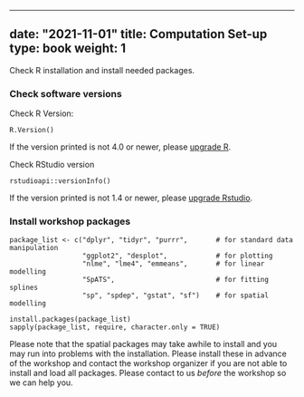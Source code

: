 
---
date: "2021-11-01"
title: Computation Set-up
type: book
weight: 1
---

Check R installation and install needed packages. 

### Check software versions 

Check R Version: 

```
R.Version()
```
If the version printed is not 4.0 or newer, please [upgrade R](https://cran.r-project.org/). 

Check RStudio version

```
rstudioapi::versionInfo()
```

If the version printed is not 1.4 or newer, please [upgrade Rstudio](https://www.rstudio.com/products/rstudio/download/). 


### Install workshop packages 

```
package_list <- c("dplyr", "tidyr", "purrr",       # for standard data manipulation
                  "ggplot2", "desplot",            # for plotting
                  "nlme", "lme4", "emmeans",       # for linear modelling
                  "SpATS",                         # for fitting splines
                  "sp", "spdep", "gstat", "sf")    # for spatial modelling

install.packages(package_list)
sapply(package_list, require, character.only = TRUE)
```

Please note that the spatial packages may take awhile to install and you may run into problems with the installation. Please install these in advance of the workshop and contact the workshop organizer if you are not able to install and load all packages. Please contact to us *before* the workshop so we can help you.

